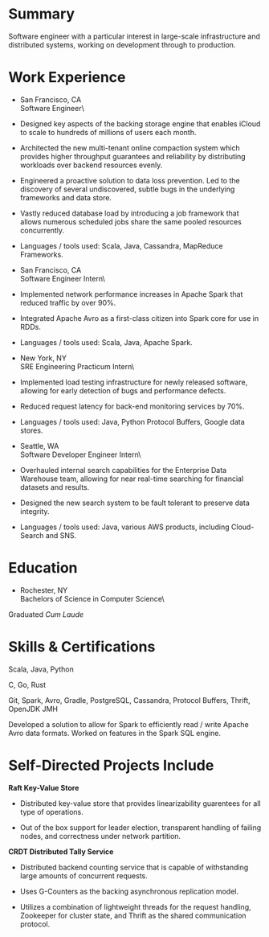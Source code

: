 Summary
=======

Software engineer with a particular interest in large-scale
infrastructure and distributed systems, working on development through
to production.

Work Experience
===============

- San Francisco, CA\
Software Engineer\

-   Designed key aspects of the backing storage engine that enables
    iCloud to scale to hundreds of millions of users each month.

-   Architected the new multi-tenant online compaction system which
    provides higher throughput guarantees and reliability by
    distributing workloads over backend resources evenly.

-   Engineered a proactive solution to data loss prevention. Led to the
    discovery of several undiscovered, subtle bugs in the underlying
    frameworks and data store.

-   Vastly reduced database load by introducing a job framework that
    allows numerous scheduled jobs share the same pooled
    resources concurrently.

-   Languages / tools used: Scala, Java, Cassandra,
    MapReduce Frameworks.

- San Francisco, CA\
Software Engineer Intern\

-   Implemented network performance increases in Apache Spark that
    reduced traffic by over 90%.

-   Integrated Apache Avro as a first-class citizen into Spark core for
    use in RDDs.

-   Languages / tools used: Scala, Java, Apache Spark.

- New York, NY\
SRE Engineering Practicum Intern\

-   Implemented load testing infrastructure for newly released software,
    allowing for early detection of bugs and performance defects.

-   Reduced request latency for back-end monitoring services by 70%.

-   Languages / tools used: Java, Python Protocol Buffers, Google
    data stores.

- Seattle, WA\
Software Developer Engineer Intern\

-   Overhauled internal search capabilities for the Enterprise Data
    Warehouse team, allowing for near real-time searching for financial
    datasets and results.

-   Designed the new search system to be fault tolerant to preserve
    data integrity.

-   Languages / tools used: Java, various AWS products, including
    Cloud-Search and SNS.

Education
=========

- Rochester, NY\
Bachelors of Science in Computer Science\

Graduated *Cum Laude*

Skills & Certifications
=======================

Scala, Java, Python

C, Go, Rust

Git, Spark, Avro, Gradle, PostgreSQL, Cassandra, Protocol Buffers,
Thrift, OpenJDK JMH

Developed a solution to allow for Spark to efficiently read / write
Apache Avro data formats. Worked on features in the Spark SQL engine.

Self-Directed Projects Include
==============================

**Raft Key-Value Store**

-   Distributed key-value store that provides linearizability guarentees
    for all type of operations.

-   Out of the box support for leader election, transparent handling of
    failing nodes, and correctness under network partition.

**CRDT Distributed Tally Service**

-   Distributed backend counting service that is capable of withstanding
    large amounts of concurrent requests.

-   Uses G-Counters as the backing asynchronous replication model.

-   Utilizes a combination of lightweight threads for the request
    handling, Zookeeper for cluster state, and Thrift as the shared
    communication protocol.


